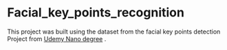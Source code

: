 # Facial_key_points_recognition

This project was built using the dataset from the facial key points detection Project from [Udemy Nano degree](https://www.udacity.com/course/computer-vision-nanodegree--nd891) .
